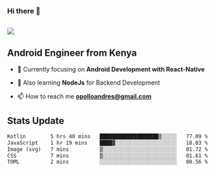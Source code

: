 ### Hi there 👋
<h2 align="left"><img src="https://readme-typing-svg.herokuapp.com?color='blue'&lines=I'm+Andrew+Opollo😊;Welcome+to+my+Github😜"> </h2>

## Android Engineer from Kenya


- 🌱 Currently focusing on **Android Development with React-Native**

- 🔭 Also learning **NodeJs** for Backend Development

- 📫 How to reach me **opolloandres@gmail.com**


## Stats Update
<!--START_SECTION:waka-->

```txt
Kotlin        5 hrs 40 mins   ███████████████████▒░░░░░   77.09 %
JavaScript    1 hr 19 mins    ████▓░░░░░░░░░░░░░░░░░░░░   18.03 %
Image (svg)   7 mins          ▒░░░░░░░░░░░░░░░░░░░░░░░░   01.72 %
CSS           7 mins          ▒░░░░░░░░░░░░░░░░░░░░░░░░   01.61 %
TOML          2 mins          ░░░░░░░░░░░░░░░░░░░░░░░░░   00.56 %
```

<!--END_SECTION:waka-->


